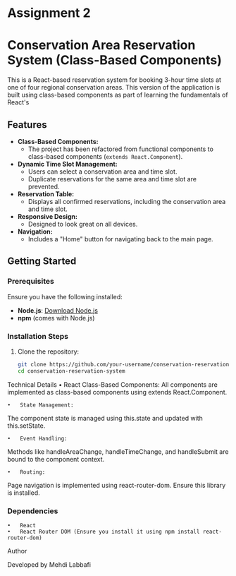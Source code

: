 # Assignment 2
# Conservation Area Reservation System (Class-Based Components)

This is a React-based reservation system for booking 3-hour time slots at one of four regional conservation areas. This version of the application is built using class-based components as part of learning the fundamentals of React's

## Features

- **Class-Based Components:**
  - The project has been refactored from functional components to class-based components (`extends React.Component`).
- **Dynamic Time Slot Management:**
  - Users can select a conservation area and time slot.
  - Duplicate reservations for the same area and time slot are prevented.
- **Reservation Table:**
  - Displays all confirmed reservations, including the conservation area and time slot.
- **Responsive Design:**
  - Designed to look great on all devices.
- **Navigation:**
  - Includes a "Home" button for navigating back to the main page.

## Getting Started

### Prerequisites

Ensure you have the following installed:
- **Node.js**: [Download Node.js](https://nodejs.org/)
- **npm** (comes with Node.js)

### Installation Steps

1. Clone the repository:
   ```bash
   git clone https://github.com/your-username/conservation-reservation-system.git
   cd conservation-reservation-system


Technical Details
	•	React Class-Based Components:
All components are implemented as class-based components using extends React.Component.

	•	State Management:
The component state is managed using this.state and updated with this.setState.

	•	Event Handling:
Methods like handleAreaChange, handleTimeChange, and handleSubmit are bound to the component context.

	•	Routing:
Page navigation is implemented using react-router-dom. Ensure this library is installed.




### Dependencies

	•	React
	•	React Router DOM (Ensure you install it using npm install react-router-dom)

Author

Developed by Mehdi Labbafi
